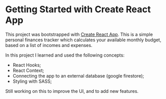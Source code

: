 # Getting Started with Create React App

This project was bootstrapped with [Create React App](https://github.com/facebook/create-react-app).
This is a simple personal finances tracker which calculates your available monthly budget, based on a list of incomes and expenses.

In this project I learned and used the following concepts:
 - React Hooks;
 - React Context;
 - Connecting the app to an external database (google firestore);
 - Styling with SASS;
 
 Still working on this to improve the UI, and to add new features.
 
